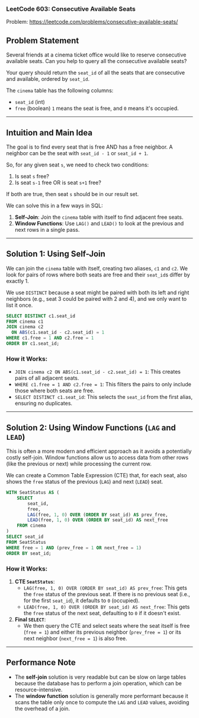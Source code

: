 ### LeetCode 603: Consecutive Available Seats
Problem: https://leetcode.com/problems/consecutive-available-seats/

## Problem Statement

Several friends at a cinema ticket office would like to reserve consecutive available seats.
Can you help to query all the consecutive available seats?

Your query should return the `seat_id` of all the seats that are consecutive and available, ordered by `seat_id`.

The `cinema` table has the following columns:
- `seat_id` (int)
- `free` (boolean) `1` means the seat is free, and `0` means it's occupied.

---

## Intuition and Main Idea

The goal is to find every seat that is free AND has a free neighbor. A neighbor can be the seat with `seat_id - 1` or `seat_id + 1`.

So, for any given seat `s`, we need to check two conditions:
1. Is seat `s` free?
2. Is seat `s-1` free OR is seat `s+1` free?

If both are true, then seat `s` should be in our result set.

We can solve this in a few ways in SQL:
1.  **Self-Join**: Join the `cinema` table with itself to find adjacent free seats.
2.  **Window Functions**: Use `LAG()` and `LEAD()` to look at the previous and next rows in a single pass.

---

## Solution 1: Using Self-Join

We can join the `cinema` table with itself, creating two aliases, `c1` and `c2`. We look for pairs of rows where both seats are free and their `seat_id`s differ by exactly 1.

We use `DISTINCT` because a seat might be paired with both its left and right neighbors (e.g., seat 3 could be paired with 2 and 4), and we only want to list it once.

```sql
SELECT DISTINCT c1.seat_id
FROM cinema c1
JOIN cinema c2
  ON ABS(c1.seat_id - c2.seat_id) = 1
WHERE c1.free = 1 AND c2.free = 1
ORDER BY c1.seat_id;
```

### How it Works:
- `JOIN cinema c2 ON ABS(c1.seat_id - c2.seat_id) = 1`: This creates pairs of all adjacent seats.
- `WHERE c1.free = 1 AND c2.free = 1`: This filters the pairs to only include those where both seats are free.
- `SELECT DISTINCT c1.seat_id`: This selects the `seat_id` from the first alias, ensuring no duplicates.

---

## Solution 2: Using Window Functions (`LAG` and `LEAD`)

This is often a more modern and efficient approach as it avoids a potentially costly self-join. Window functions allow us to access data from other rows (like the previous or next) while processing the current row.

We can create a Common Table Expression (CTE) that, for each seat, also shows the `free` status of the previous (`LAG`) and next (`LEAD`) seat.

```sql
WITH SeatStatus AS (
    SELECT
        seat_id,
        free,
        LAG(free, 1, 0) OVER (ORDER BY seat_id) AS prev_free,
        LEAD(free, 1, 0) OVER (ORDER BY seat_id) AS next_free
    FROM cinema
)
SELECT seat_id
FROM SeatStatus
WHERE free = 1 AND (prev_free = 1 OR next_free = 1)
ORDER BY seat_id;
```

### How it Works:
1.  **CTE `SeatStatus`**:
    *   `LAG(free, 1, 0) OVER (ORDER BY seat_id) AS prev_free`: This gets the `free` status of the previous seat. If there is no previous seat (i.e., for the first `seat_id`), it defaults to `0` (occupied).
    *   `LEAD(free, 1, 0) OVER (ORDER BY seat_id) AS next_free`: This gets the `free` status of the next seat, defaulting to `0` if it doesn't exist.
2.  **Final `SELECT`**:
    *   We then query the CTE and select seats where the seat itself is free (`free = 1`) and either its previous neighbor (`prev_free = 1`) or its next neighbor (`next_free = 1`) is also free.

---

## Performance Note

- The **self-join** solution is very readable but can be slow on large tables because the database has to perform a join operation, which can be resource-intensive.
- The **window function** solution is generally more performant because it scans the table only once to compute the `LAG` and `LEAD` values, avoiding the overhead of a join.

